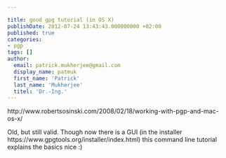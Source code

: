 ```yaml
---

title: good gpg tutorial (in OS X)
publishDate: 2012-07-24 13:43:43.000000000 +02:00
published: true
categories:
- pgp
tags: []
author:
  email: patrick.mukherjee@gmail.com
  display_name: patmuk
  first_name: 'Patrick'
  last_name: 'Mukherjee'
  titel: 'Dr.-Ing.'
---
```

<p>http://www.robertsosinski.com/2008/02/18/working-with-pgp-and-mac-os-x/</p>
<p>Old, but still valid. Though now there is a GUI (in the installer https://www.gpgtools.org/installer/index.html) this
  command line tutorial explains the basics nice :)</p>